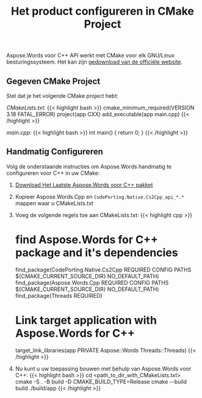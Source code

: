 ﻿---
title: Het product configureren in CMake Project
second_title: Aspose.Words voor C++
articleTitle: Aspose.Words configureren voor C++ in CMake Project
linktitle: Aspose.Words configureren voor C++ in CMake Project
description: "Configureer Aspose.Words voor C++ in uw CMake en bouw uw toepassing."
type: docs
weight: 90
url: /nl/cpp/configure-aspose-words-for-cpp-in-cmake-project/
timestamp: 2024-10-24-11-44-28
---

Aspose.Words voor C++ API werkt met CMake voor elk GNU/Linux besturingssysteem. Het kan zijn [gedownload van de officiële website](https://cmake.org/download/).

## Gegeven CMake Project

Stel dat je het volgende CMake project hebt:

*CMakeLists.txt:*
{{< highlight bash >}}
cmake_minimum_required(VERSION 3.18 FATAL_ERROR)
project(app CXX)
add_executable(app main.cpp)
{{< /highlight >}}

*main.cpp:*
{{< highlight bash >}}
int main()
{
    return 0;
}
{{< /highlight >}}

## Handmatig Configureren

Volg de onderstaande instructies om Aspose.Words handmatig te configureren voor C++ in uw CMake:

1. [Download Het Laatste Aspose.Words voor C++ pakket](https://releases.aspose.com/words/cpp/)

2. Kopieer Aspose.Words.Cpp en `CodePorting.Native.Cs2Cpp_api_*.*` mappen waar u CMakeLists.txt

3. Voeg de volgende regels toe aan CMakeLists.txt:
	{{< highlight cpp >}}
	# find Aspose.Words for C++ package and it's dependencies
	find_package(CodePorting.Native.Cs2Cpp REQUIRED CONFIG PATHS ${CMAKE_CURRENT_SOURCE_DIR} NO_DEFAULT_PATH)
	find_package(Aspose.Words.Cpp REQUIRED CONFIG PATHS ${CMAKE_CURRENT_SOURCE_DIR} NO_DEFAULT_PATH)
	find_package(Threads REQUIRED)

	# Link target application with Aspose.Words for C++
	target_link_libraries(app PRIVATE Aspose::Words Threads::Threads)
	{{< /highlight >}}

4. Nu kunt u uw toepassing bouwen met behulp van Aspose.Words voor C++:
	{{< highlight bash >}}
	cd <path_to_dir_with_CMakeLists.txt>
	cmake -S . -B build -D CMAKE_BUILD_TYPE=Release
	cmake --build build
	./build/app
	{{< /highlight >}}
